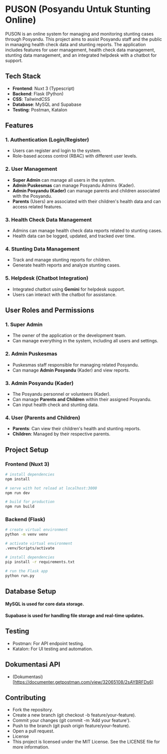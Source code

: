 # PUSON (Posyandu Untuk Stunting Online)

PUSON is an online system for managing and monitoring stunting cases through Posyandu. This project aims to assist Posyandu staff and the public in managing health check data and stunting reports. The application includes features for user management, health check data management, stunting data management, and an integrated helpdesk with a chatbot for support.

## Tech Stack

- **Frontend**: Nuxt 3 (Typescript)
- **Backend**: Flask (Python)
- **CSS**: TailwindCSS
- **Database**: MySQL and Supabase
- **Testing**: Postman, Katalon

## Features

### 1. Authentication (Login/Register)
- Users can register and login to the system.
- Role-based access control (RBAC) with different user levels.

### 2. User Management
- **Super Admin** can manage all users in the system.
- **Admin Puskesmas** can manage Posyandu Admins (Kader).
- **Admin Posyandu (Kader)** can manage parents and children associated with the Posyandu.
- **Parents** (Users) are associated with their children's health data and can access related features.

### 3. Health Check Data Management
- Admins can manage health check data reports related to stunting cases.
- Health data can be logged, updated, and tracked over time.

### 4. Stunting Data Management
- Track and manage stunting reports for children.
- Generate health reports and analyze stunting cases.

### 5. Helpdesk (Chatbot Integration)
- Integrated chatbot using **Gemini** for helpdesk support.
- Users can interact with the chatbot for assistance.

## User Roles and Permissions

### 1. Super Admin
- The owner of the application or the development team.
- Can manage everything in the system, including all users and settings.

### 2. Admin Puskesmas
- Puskesmas staff responsible for managing related Posyandu.
- Can manage **Admin Posyandu** (Kader) and view reports.

### 3. Admin Posyandu (Kader)
- The Posyandu personnel or volunteers (Kader).
- Can manage **Parents and Children** within their assigned Posyandu.
- Can input health check and stunting data.

### 4. User (Parents and Children)
- **Parents**: Can view their children's health and stunting reports.
- **Children**: Managed by their respective parents.

## Project Setup

### Frontend (Nuxt 3)

```bash
# install dependencies
npm install

# serve with hot reload at localhost:3000
npm run dev

# build for production
npm run build
```

### Backend (Flask)
```bash
# create virtual environment
python -m venv venv

# activate virtual environment
.venv/Scripts/activate

# install dependencies
pip install -r requirements.txt

# run the Flask app
python run.py
```

## Database Setup
#### MySQL is used for core data storage.
#### Supabase is used for handling file storage and real-time updates.

## Testing
- Postman: For API endpoint testing.
- Katalon: For UI testing and automation.


## Dokumentasi API
 - (Dokumentasi)[https://documenter.getpostman.com/view/32065108/2sAYBRFDs6]

## Contributing
- Fork the repository.
- Create a new branch (git checkout -b feature/your-feature).
- Commit your changes (git commit -m 'Add your feature').
- Push to the branch (git push origin feature/your-feature).
- Open a pull request.
- License
- This project is licensed under the MIT License. See the LICENSE file for more information.
